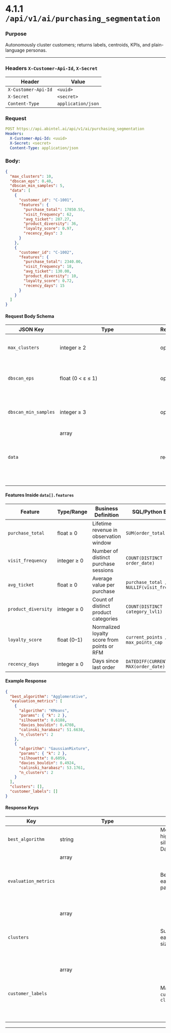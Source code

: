# 4.1.1 `/api/v1/ai/purchasing_segmentation`

### Purpose
Autonomously cluster customers; returns labels, centroids, KPIs, and plain-language personas.

---

### Headers `X-Customer-Api-Id`, `X-Secret`

| Header              | Value         |
|---------------------|--------------|
| `X-Customer-Api-Id` | `<uuid>`     |
| `X-Secret`          | `<secret>`   |
| `Content-Type`      | `application/json` |

### Request
```yml
POST https://api.abintel.ai/api/v1/ai/purchasing_segmentation
Headers:
  X-Customer-Api-Id: <uuid>
  X-Secret: <secret>
  Content-Type: application/json
```
### Body:
```json
{
  "max_clusters": 10,
  "dbscan_eps": 0.40,
  "dbscan_min_samples": 5,
  "data": [
    {
      "customer_id": "C-1001",
      "features": {
        "purchase_total": 17850.55,
        "visit_frequency": 62,
        "avg_ticket": 287.27,
        "product_diversity": 36,
        "loyalty_score": 0.97,
        "recency_days": 3
      }
    },
    {
      "customer_id": "C-1002",
      "features": {
        "purchase_total": 2340.00,
        "visit_frequency": 18,
        "avg_ticket": 130.00,
        "product_diversity": 10,
        "loyalty_score": 0.72,
        "recency_days": 15
      }
    }
  ]
}
```

#### Request Body Schema

| JSON Key             | Type              | Required | Description                                  | Notes/Formula                              |
|----------------------|-------------------|----------|----------------------------------------------|--------------------------------------------|
| `max_clusters`       | integer ≥ 2       | optional | Upper bound for K-Means & GMM                | Recommend 8–15 for 5k–200k customers       |
| `dbscan_eps`         | float (0 < ε ≤ 1) | optional | Radius for DBSCAN after z-score scaling      | Start at 0.35–0.45                         |
| `dbscan_min_samples` | integer ≥ 3       | optional | Minimum neighbors for DBSCAN core point      | Use 5 (default); adjust for dataset size   |
| `data`               | array<object>     | required | List of customer objects with features       | 12–18 months of transaction data typical   |

#### Features Inside `data[].features`

| Feature             | Type/Range   | Business Definition                          | SQL/Python Example                          |
|---------------------|--------------|----------------------------------------------|---------------------------------------------|
| `purchase_total`    | float ≥ 0    | Lifetime revenue in observation window       | `SUM(order_total)`                          |
| `visit_frequency`   | integer ≥ 0  | Number of distinct purchase sessions         | `COUNT(DISTINCT order_date)`                |
| `avg_ticket`        | float ≥ 0    | Average value per purchase                   | `purchase_total / NULLIF(visit_frequency,0)`|
| `product_diversity` | integer ≥ 0  | Count of distinct product categories         | `COUNT(DISTINCT category_lvl1)`             |
| `loyalty_score`     | float (0–1)  | Normalized loyalty score from points or RFM  | `current_points / max_points_cap`           |
| `recency_days`      | integer ≥ 0  | Days since last order                        | `DATEDIFF(CURRENT_DATE, MAX(order_date))`   |

#### Example Response
```json
{
  "best_algorithm": "Agglomerative",
  "evaluation_metrics": [
    {
      "algorithm": "KMeans",
      "params": { "k": 2 },
      "silhouette": 0.6188,
      "davies_bouldin": 0.4708,
      "calinski_harabasz": 51.6638,
      "n_clusters": 2
    },
    {
      "algorithm": "GaussianMixture",
      "params": { "k": 2 },
      "silhouette": 0.6059,
      "davies_bouldin": 0.4924,
      "calinski_harabasz": 53.1761,
      "n_clusters": 2
    }
  ],
  "clusters": [],
  "customer_labels": []
}
```

#### Response Keys
| Key                   | Type          | Meaning                                         | Usage                                  |
|-----------------------|---------------|-------------------------------------------------|----------------------------------------|
| `best_algorithm`      | string        | Model with highest silhouette/lowest Davies-Bouldin | Store with run-ID for A/B testing      |
| `evaluation_metrics`  | array<object> | Benchmarks for each algorithm + params           | Monitor in ML-Ops dashboards, rerun if needed |
| `clusters`            | array<object> | Summary of each cluster: ID, size, centroids     | For campaigns, loyalty tiers, bundles  |
| `customer_labels`     | array<object> | Mapping of each `customer_id` → `cluster_id`     | Join back to CRM/CDP for audiences     |

---


